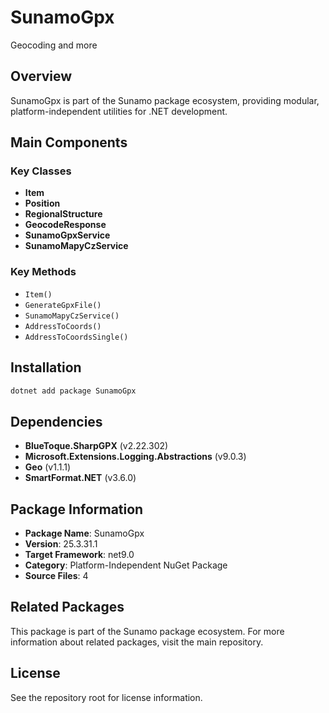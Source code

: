 # SunamoGpx

Geocoding and more

## Overview

SunamoGpx is part of the Sunamo package ecosystem, providing modular, platform-independent utilities for .NET development.

## Main Components

### Key Classes

- **Item**
- **Position**
- **RegionalStructure**
- **GeocodeResponse**
- **SunamoGpxService**
- **SunamoMapyCzService**

### Key Methods

- `Item()`
- `GenerateGpxFile()`
- `SunamoMapyCzService()`
- `AddressToCoords()`
- `AddressToCoordsSingle()`

## Installation

```bash
dotnet add package SunamoGpx
```

## Dependencies

- **BlueToque.SharpGPX** (v2.22.302)
- **Microsoft.Extensions.Logging.Abstractions** (v9.0.3)
- **Geo** (v1.1.1)
- **SmartFormat.NET** (v3.6.0)

## Package Information

- **Package Name**: SunamoGpx
- **Version**: 25.3.31.1
- **Target Framework**: net9.0
- **Category**: Platform-Independent NuGet Package
- **Source Files**: 4

## Related Packages

This package is part of the Sunamo package ecosystem. For more information about related packages, visit the main repository.

## License

See the repository root for license information.
